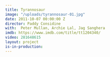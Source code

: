 ```yaml
---
title: Tyrannosaur
image: "/uploads/tyrannosaur-01.jpg"
date: 2011-10-07 00:00:00 Z
director: Paddy Considine
with:  Peter Mullan, Archie Lal, Jag Sanghera
imdb: https://www.imdb.com/title/tt1204340/
video: 281648615
layout: project
is-in-production: 
---
```


